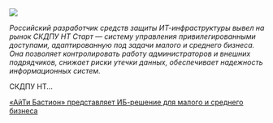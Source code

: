 <!--2025-05-13 13:04:21-->
<div class="yb">
  <div class="rss habr"><img src="https://habrastorage.org/getpro/habr/upload_files/fd1/6ec/3ae/fd16ec3aeaade073b64bd71a97458d78.jpg" /><p><em>Российский разработчик средств защиты ИТ-инфраструктуры вывел на рынок СКДПУ НТ Старт — систему управления привилегированными доступами, адаптированную под задачи малого и среднего бизнеса. Она позволяет контролировать работу администраторов и внешних подрядчиков, снижает риски утечки данных, обеспечивает надежность информационных систем.</em></p><p>СКДПУ НТ... <p class="titl"><a href="https://habr.com/ru/companies/best_pam/news/909036/?utm_source=habrahabr&utm_medium=rss&utm_campaign=909036">«АйТи Бастион» представляет ИБ-решение для малого и среднего бизнеса</a></p></div>
</div>
